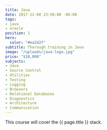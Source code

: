 ```yaml
---
title: Java
date: 2017-12-08 23:50:00 -06:00
tags:
- java
- oracle
position: 1
hero:
  color: "#ea2d2f"
subtitle: Thorough training in Java
image: "/uploads/java-logo.jpg"
price: "$10,000"
subjects:
- Java
- Source Control
- Utilities
- Testing
- Logging
- Browsers
- Relational Databases
- Diagnostics
- Architecture
- Communication
---
```


This course will cover the {{ page.title }} stack.